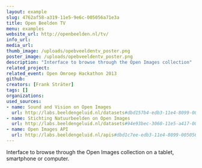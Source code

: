 ```yaml
---
layout: example
slug: 4762af58-a319-11e5-9e6c-005056a71e3a
title: Open Beelden TV
menu: examples
website_url: http://openbeelden.nl/tv/
info_url: 
media_url: 
thumb_image: /uploads/opebveeldentv_poster.png
poster_image: /uploads/opebveeldentv_poster.png
description: "Interface to browse through the Open Images collection"
related_project: 
related_event: Open Omroep Hackathon 2013
github: 
creators: [Frank Sträter]
tags: []
organizations: 
used_sources: 
- name: Sound and Vision on Open Images
  url: http://labs.beeldengeluid.nl/datasets#dbd157b4-edb3-11e4-8099-005056a71e3a
- name: Stichting Natuurbeelden on Open Images
  url: http://labs.beeldengeluid.nl/datasets#94e93bec-3060-11e5-a417-005056a71e3a
- name: Open Images API
  url: http://labs.beeldengeluid.nl/apis#dbd1c7ee-edb3-11e4-8099-005056a71e3a
---
```


Interface to browse through the Open Images collection on a tablet, smartphone or computer.
